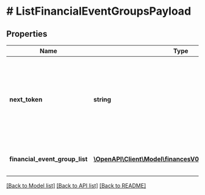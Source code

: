 # # ListFinancialEventGroupsPayload

## Properties

Name | Type | Description | Notes
------------ | ------------- | ------------- | -------------
**next_token** | **string** | When present and not empty, pass this string token in the next request to return the next response page. | [optional]
**financial_event_group_list** | [**\OpenAPI\Client\Model\financesV0\FinancialEventGroup[]**](FinancialEventGroup.md) | A list of financial event group information. | [optional]

[[Back to Model list]](../../README.md#models) [[Back to API list]](../../README.md#endpoints) [[Back to README]](../../README.md)
